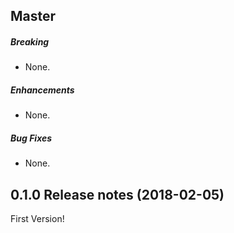 ## Master

##### Breaking

* None.  

##### Enhancements

* None.  

##### Bug Fixes

* None.  

## 0.1.0 Release notes (2018-02-05)

First Version!
